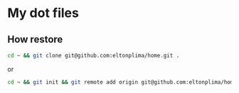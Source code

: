 # My dot files

## How restore
```bash
cd ~ && git clone git@github.com:eltonplima/home.git .
```

or
```bash
cd ~ && git init && git remote add origin git@github.com:eltonplima/home.git && git pull origin master
```
